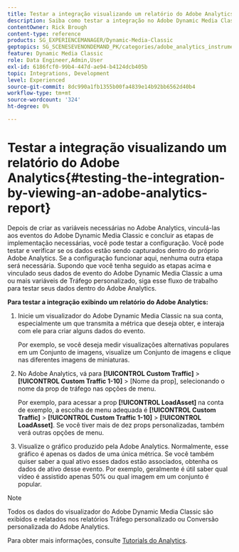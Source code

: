 ```yaml
---
title: Testar a integração visualizando um relatório do Adobe Analytics
description: Saiba como testar a integração no Adobe Dynamic Media Classic visualizando um relatório do Adobe Analytics.
contentOwner: Rick Brough
content-type: reference
products: SG_EXPERIENCEMANAGER/Dynamic-Media-Classic
geptopics: SG_SCENESEVENONDEMAND_PK/categories/adobe_analytics_instrumentation_kit
feature: Dynamic Media Classic
role: Data Engineer,Admin,User
exl-id: 6186fcf0-99b4-447d-ae94-b4124dcb405b
topic: Integrations, Development
level: Experienced
source-git-commit: 8dc990a1fb1355b00fa4839e14b92bb6562d40b4
workflow-type: tm+mt
source-wordcount: '324'
ht-degree: 0%

---
```


# Testar a integração visualizando um relatório do Adobe Analytics{#testing-the-integration-by-viewing-an-adobe-analytics-report}

Depois de criar as variáveis necessárias no Adobe Analytics, vinculá-las aos eventos do Adobe Dynamic Media Classic e concluir as etapas de implementação necessárias, você pode testar a configuração. Você pode testar e verificar se os dados estão sendo capturados dentro do próprio Adobe Analytics. Se a configuração funcionar aqui, nenhuma outra etapa será necessária. Supondo que você tenha seguido as etapas acima e vinculado seus dados de evento do Adobe Dynamic Media Classic a uma ou mais variáveis de Tráfego personalizado, siga esse fluxo de trabalho para testar seus dados dentro do Adobe Analytics.

**Para testar a integração exibindo um relatório do Adobe Analytics:**

1. Inicie um visualizador do Adobe Dynamic Media Classic na sua conta, especialmente um que transmita a métrica que deseja obter, e interaja com ele para criar alguns dados do evento.

   Por exemplo, se você deseja medir visualizações alternativas populares em um Conjunto de imagens, visualize um Conjunto de imagens e clique nas diferentes imagens de miniaturas.

1. No Adobe Analytics, vá para **[!UICONTROL Custom Traffic]** > **[!UICONTROL Custom Traffic 1-10]** > [Nome da prop], selecionando o nome da prop de tráfego nas opções de menu.

   Por exemplo, para acessar a prop **[!UICONTROL LoadAsset]** na conta de exemplo, a escolha de menu adequada é **[!UICONTROL Custom Traffic]** > **[!UICONTROL Custom Traffic 1-10]** > **[!UICONTROL LoadAsset]**. Se você tiver mais de dez props personalizadas, também verá outras opções de menu.

1. Visualize o gráfico produzido pela Adobe Analytics. Normalmente, esse gráfico é apenas os dados de uma única métrica. Se você também quiser saber a qual ativo esses dados estão associados, obtenha os dados de ativo desse evento. Por exemplo, geralmente é útil saber qual vídeo é assistido apenas 50% ou qual imagem em um conjunto é popular.

>[!NOTE]
>
>Todos os dados do visualizador do Adobe Dynamic Media Classic são exibidos e relatados nos relatórios Tráfego personalizado ou Conversão personalizada do Adobe Analytics.

Para obter mais informações, consulte [Tutorials do Analytics](https://experienceleague.adobe.com/pt-br/docs/analytics-learn/tutorials/overview).